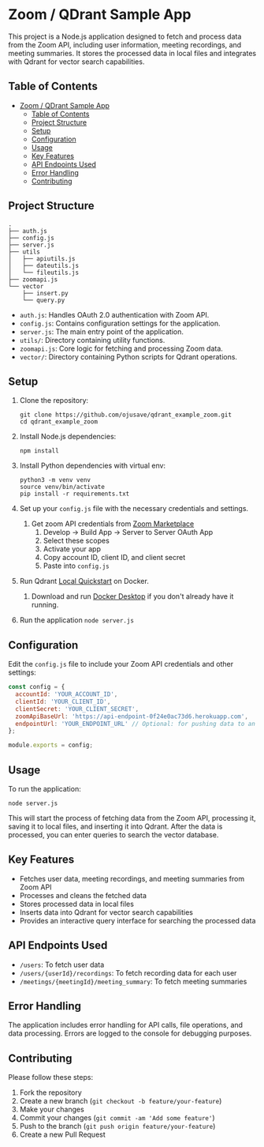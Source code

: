 # Zoom / QDrant Sample App

This project is a Node.js application designed to fetch and process data from the Zoom API, including user information, meeting recordings, and meeting summaries. It stores the processed data in local files and integrates with Qdrant for vector search capabilities.

## Table of Contents

- [Zoom / QDrant Sample App](#zoom--qdrant-sample-app)
  - [Table of Contents](#table-of-contents)
  - [Project Structure](#project-structure)
  - [Setup](#setup)
  - [Configuration](#configuration)
  - [Usage](#usage)
  - [Key Features](#key-features)
  - [API Endpoints Used](#api-endpoints-used)
  - [Error Handling](#error-handling)
  - [Contributing](#contributing)

## Project Structure

```
.
├── auth.js
├── config.js
├── server.js
├── utils
│   ├── apiutils.js
│   ├── dateutils.js
│   └── fileutils.js
├── zoomapi.js
└── vector
    ├── insert.py
    └── query.py
```

- `auth.js`: Handles OAuth 2.0 authentication with Zoom API.
- `config.js`: Contains configuration settings for the application.
- `server.js`: The main entry point of the application.
- `utils/`: Directory containing utility functions.
- `zoomapi.js`: Core logic for fetching and processing Zoom data.
- `vector/`: Directory containing Python scripts for Qdrant operations.

## Setup

1. Clone the repository:
    ```
    git clone https://github.com/ojusave/qdrant_example_zoom.git
    cd qdrant_example_zoom
    ```

2. Install Node.js dependencies:
   ```
   npm install
   ```

3. Install Python dependencies with virtual env:
   ```
   python3 -m venv venv
   source venv/bin/activate
   pip install -r requirements.txt
   ```

4. Set up your `config.js` file with the necessary credentials and settings.
   1. Get zoom API credentials from [Zoom Marketplace](https://marketplace.zoom.us/develop/apps)
      1. Develop -> Build App -> Server to Server OAuth App
      2. Select these scopes
      3. Activate your app
      4. Copy account ID, client ID, and client secret
      5. Paste into `config.js`
5. Run Qdrant [Local Quickstart](https://qdrant.tech/documentation/quickstart/) on Docker.
   1. Download and run [Docker Desktop](https://www.docker.com/products/docker-desktop/) if you don't already have it running.
6. Run the application `node server.js`
## Configuration

Edit the `config.js` file to include your Zoom API credentials and other settings:

```javascript
const config = {
  accountId: 'YOUR_ACCOUNT_ID',
  clientId: 'YOUR_CLIENT_ID',
  clientSecret: 'YOUR_CLIENT_SECRET',
  zoomApiBaseUrl: 'https://api-endpoint-0f24e0ac73d6.herokuapp.com',
  endpointUrl: 'YOUR_ENDPOINT_URL' // Optional: for pushing data to an external service
};

module.exports = config;
```

## Usage

To run the application:

```
node server.js
```

This will start the process of fetching data from the Zoom API, processing it, saving it to local files, and inserting it into Qdrant. After the data is processed, you can enter queries to search the vector database.

## Key Features

- Fetches user data, meeting recordings, and meeting summaries from Zoom API
- Processes and cleans the fetched data
- Stores processed data in local files
- Inserts data into Qdrant for vector search capabilities
- Provides an interactive query interface for searching the processed data

## API Endpoints Used

- `/users`: To fetch user data
- `/users/{userId}/recordings`: To fetch recording data for each user
- `/meetings/{meetingId}/meeting_summary`: To fetch meeting summaries

## Error Handling

The application includes error handling for API calls, file operations, and data processing. Errors are logged to the console for debugging purposes.

## Contributing

Please follow these steps:

1. Fork the repository
2. Create a new branch (`git checkout -b feature/your-feature`)
3. Make your changes
4. Commit your changes (`git commit -am 'Add some feature'`)
5. Push to the branch (`git push origin feature/your-feature`)
6. Create a new Pull Request
```

